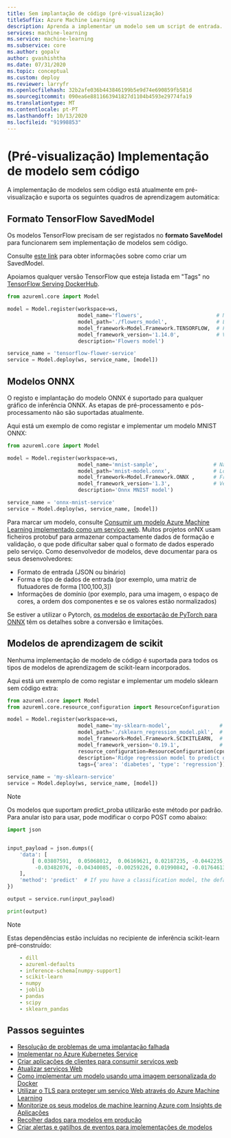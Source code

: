 ```yaml
---
title: Sem implantação de código (pré-visualização)
titleSuffix: Azure Machine Learning
description: Aprenda a implementar um modelo sem um script de entrada.
services: machine-learning
ms.service: machine-learning
ms.subservice: core
ms.author: gopalv
author: gvashishtha
ms.date: 07/31/2020
ms.topic: conceptual
ms.custom: deploy
ms.reviewer: larryfr
ms.openlocfilehash: 32b2afe036b443846199b5e9d74e690859fb581d
ms.sourcegitcommit: 090ea6e8811663941827d1104b4593e29774fa19
ms.translationtype: MT
ms.contentlocale: pt-PT
ms.lasthandoff: 10/13/2020
ms.locfileid: "91998853"
---
```

# <a name="preview-no-code-model-deployment"></a>(Pré-visualização) Implementação de modelo sem código

A implementação de modelos sem código está atualmente em pré-visualização e suporta os seguintes quadros de aprendizagem automática:

## <a name="tensorflow-savedmodel-format"></a>Formato TensorFlow SavedModel
Os modelos TensorFlow precisam de ser registados no **formato SaveModel** para funcionarem sem implementação de modelos sem código.

Consulte [este link](https://www.tensorflow.org/guide/saved_model) para obter informações sobre como criar um SavedModel.

Apoiamos qualquer versão TensorFlow que esteja listada em "Tags" no [TensorFlow Serving DockerHub](https://registry.hub.docker.com/r/tensorflow/serving/tags).

```python
from azureml.core import Model

model = Model.register(workspace=ws,
                       model_name='flowers',                        # Name of the registered model in your workspace.
                       model_path='./flowers_model',                # Local Tensorflow SavedModel folder to upload and register as a model.
                       model_framework=Model.Framework.TENSORFLOW,  # Framework used to create the model.
                       model_framework_version='1.14.0',            # Version of Tensorflow used to create the model.
                       description='Flowers model')

service_name = 'tensorflow-flower-service'
service = Model.deploy(ws, service_name, [model])
```

## <a name="onnx-models"></a>Modelos ONNX

O registo e implantação do modelo ONNX é suportado para qualquer gráfico de inferência ONNX. As etapas de pré-processamento e pós-processamento não são suportadas atualmente.

Aqui está um exemplo de como registar e implementar um modelo MNIST ONNX:

```python
from azureml.core import Model

model = Model.register(workspace=ws,
                       model_name='mnist-sample',                  # Name of the registered model in your workspace.
                       model_path='mnist-model.onnx',              # Local ONNX model to upload and register as a model.
                       model_framework=Model.Framework.ONNX ,      # Framework used to create the model.
                       model_framework_version='1.3',              # Version of ONNX used to create the model.
                       description='Onnx MNIST model')

service_name = 'onnx-mnist-service'
service = Model.deploy(ws, service_name, [model])
```

Para marcar um modelo, consulte [Consumir um modelo Azure Machine Learning implementado como um serviço web](https://docs.microsoft.com/azure/machine-learning/how-to-consume-web-service). Muitos projetos onNX usam ficheiros protobuf para armazenar compactamente dados de formação e validação, o que pode dificultar saber qual o formato de dados esperado pelo serviço. Como desenvolvedor de modelos, deve documentar para os seus desenvolvedores:

* Formato de entrada (JSON ou binário)
* Forma e tipo de dados de entrada (por exemplo, uma matriz de flutuadores de forma [100,100,3])
* Informações de domínio (por exemplo, para uma imagem, o espaço de cores, a ordem dos componentes e se os valores estão normalizados)

Se estiver a utilizar o Pytorch, [os modelos de exportação de PyTorch para ONNX](https://github.com/onnx/tutorials/blob/master/tutorials/PytorchOnnxExport.ipynb) têm os detalhes sobre a conversão e limitações. 

## <a name="scikit-learn-models"></a>Modelos de aprendizagem de scikit

Nenhuma implementação de modelo de código é suportada para todos os tipos de modelos de aprendizagem de scikit-learn incorporados.

Aqui está um exemplo de como registar e implementar um modelo sklearn sem código extra:

```python
from azureml.core import Model
from azureml.core.resource_configuration import ResourceConfiguration

model = Model.register(workspace=ws,
                       model_name='my-sklearn-model',                # Name of the registered model in your workspace.
                       model_path='./sklearn_regression_model.pkl',  # Local file to upload and register as a model.
                       model_framework=Model.Framework.SCIKITLEARN,  # Framework used to create the model.
                       model_framework_version='0.19.1',             # Version of scikit-learn used to create the model.
                       resource_configuration=ResourceConfiguration(cpu=1, memory_in_gb=0.5),
                       description='Ridge regression model to predict diabetes progression.',
                       tags={'area': 'diabetes', 'type': 'regression'})
                       
service_name = 'my-sklearn-service'
service = Model.deploy(ws, service_name, [model])
```

> [!NOTE]
> Os modelos que suportam predict_proba utilizarão este método por padrão. Para anular isto para usar, pode modificar o corpo POST como abaixo:

```python
import json


input_payload = json.dumps({
    'data': [
        [ 0.03807591,  0.05068012,  0.06169621, 0.02187235, -0.0442235,
         -0.03482076, -0.04340085, -0.00259226, 0.01990842, -0.01764613]
    ],
    'method': 'predict'  # If you have a classification model, the default behavior is to run 'predict_proba'.
})

output = service.run(input_payload)

print(output)
```

> [!NOTE]
> Estas dependências estão incluídas no recipiente de inferência scikit-learn pré-construído:

```yaml
    - dill
    - azureml-defaults
    - inference-schema[numpy-support]
    - scikit-learn
    - numpy
    - joblib
    - pandas
    - scipy
    - sklearn_pandas
```
## <a name="next-steps"></a>Passos seguintes

* [Resolução de problemas de uma implantação falhada](how-to-troubleshoot-deployment.md)
* [Implementar no Azure Kubernetes Service](how-to-deploy-azure-kubernetes-service.md)
* [Criar aplicações de clientes para consumir serviços web](how-to-consume-web-service.md)
* [Atualizar serviços Web](how-to-deploy-update-web-service.md)
* [Como implementar um modelo usando uma imagem personalizada do Docker](how-to-deploy-custom-docker-image.md)
* [Utilizar o TLS para proteger um serviço Web através do Azure Machine Learning](how-to-secure-web-service.md)
* [Monitorize os seus modelos de machine learning Azure com Insights de Aplicações](how-to-enable-app-insights.md)
* [Recolher dados para modelos em produção](how-to-enable-data-collection.md)
* [Criar alertas e gatilhos de eventos para implementações de modelos](how-to-use-event-grid.md)
